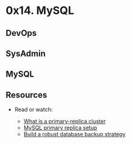 # 0x14. MySQL

## DevOps

## SysAdmin

## MySQL

## Resources

- Read or watch:

	- [What is a primary-replica cluster](#what-is-a-primary-replica-cluster)
	- [MySQL primary replica setup](#mysql-primary-replica-setup)
	- [Build a robust database backup strategy](#build-a-robust-database-strategy)
